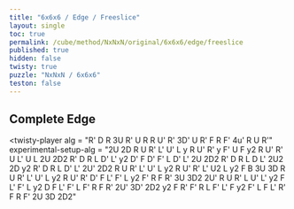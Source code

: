 ```yaml
---
title: "6x6x6 / Edge / Freeslice"
layout: single
toc: true
permalink: /cube/method/NxNxN/original/6x6x6/edge/freeslice
published: true
hidden: false
twisty: true
puzzle: "NxNxN / 6x6x6"
teston: false
---
```

<span
  id     = "cube"
  puzzle = "{{page.puzzle}}"
  teston = "{{page.teston}}"
  experimental-stickering   = "F2L"
  experimental-setup-anchor = "start" >
</span>

<head>
  <base target="_blank">
</head>



## Complete Edge

<twisty-player
  alg                    = "R' D R 3U R' U R R U' R' 3D' U R' F R F' 4u' R U R'"
  experimental-setup-alg = "2U 2D R U R' L' U' L y R U' R' y F' U F y2 R U' R' U L' U L 2U 2D2 R' D R L D' L' y2 D' F D' F' L D' L' 2U 2D2 R' D R L D L' 2U2 2D y2 R' D R L D' L' 2U' 2D2 R U R' L' U' L y2 R U' R' L' U2 L y2 F B 3U 3D R U R' L' U' L y2 R U' R' D' F L' F' L y2 F' R F R' 3U 3D2 2U' R U R' L U' L' y2 F L' F' L y2 D F L' F' L F' R F R' 2U' 3D' 2D2 y2 F R' F' R L F' L' F y2 F' L F L' R' F R F' 2U 3D 2D2"
></twisty-player>

